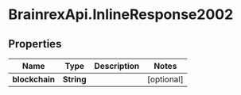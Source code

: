 # BrainrexApi.InlineResponse2002

## Properties
Name | Type | Description | Notes
------------ | ------------- | ------------- | -------------
**blockchain** | **String** |  | [optional] 


